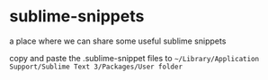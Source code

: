 # sublime-snippets
a place where we can share some useful sublime snippets

copy and paste the .sublime-snippet files to `~/Library/Application Support/Sublime Text 3/Packages/User folder`

